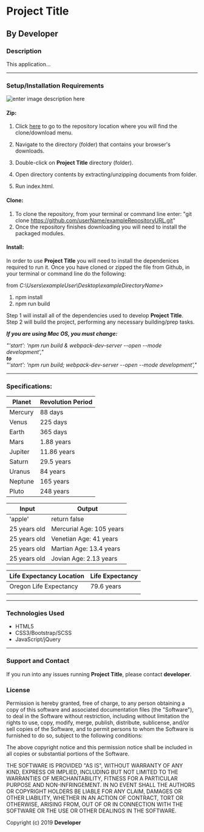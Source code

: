 # Project Title

## By **Developer**

### Description

This application...
- - - -
### Setup/Installation Requirements

![enter image description here](https://i.imgur.com/UStodOA.jpg "read")

#### Zip:

1. Click [here](exampleURLToUserRepository) to go to the repository location where you will find the clone/download menu.

 2. Navigate to the directory (folder) that contains your browser's downloads.
 3. Double-click on **Project Title** directory (folder).
 4. Open directory contents by extracting/unzipping documents from folder.
 5. Run index.html.

#### Clone: 

 1. To clone the repository, from your terminal or command line enter: "git clone  https://github.com/userName/exampleRepositoryURL.git"
 2. Once the repository finishes downloading you will need to install the packaged modules.

#### Install:
In order to use **Project Title** you will need to install the dependenices required to run it. Once you have cloned or zipped the file from Github, in your terminal or command line do the following: 

from _C:\Users\exampleUser\Desktop\exampleDirectoryName>_  
1. npm install
2. npm run build

Step 1 will install all of the dependencies used to develop **Project Title**.  
Step 2 will build the project, performing any necessary building/prep tasks.

**_If you are using Mac OS, you must change:_** 

_"'start': 'npm run build & webpack-dev-server --open --mode development',"_  
**_to_**  
_"'start': 'npm run build; webpack-dev-server --open --mode development',"_

- - - -
### Specifications:

|Planet|Revolution Period|
|---|---|
|Mercury|88 days|
|Venus|225 days|
|Earth|365 days|
|Mars|1.88 years|
|Jupiter|11.86 years|
|Saturn|29.5 years|
|Uranus|84 years|
|Neptune|165 years|
|Pluto|248 years|  
   
|Input|Output|
|---|---|
|'apple'|return false|
|25 years old|Mercurial Age: 105 years|
|25 years old|Venetian Age: 41 years|
|25 years old|Martian Age: 13.4 years|
|25 years old|Jovian Age: 2.13 years|

|Life Expectancy Location|Life Expectancy|
|---|---|
|Oregon Life Expectancy|79.6 years|
|||
- - - -

### Technologies Used

 - HTML5
 - CSS3/Bootstrap/SCSS
 - JavaScript/jQuery

- - - -
### Support and Contact

If you run into any issues running **Project Title**, please contact **developer**.

### License

Permission is hereby granted, free of charge, to any person obtaining a copy of this software and associated documentation files (the "Software"), to deal in the Software without restriction, including without limitation the rights to use, copy, modify, merge, publish, distribute, sublicense, and/or sell copies of the Software, and to permit persons to whom the Software is furnished to do so, subject to the following conditions:

The above copyright notice and this permission notice shall be included in all copies or substantial portions of the Software.

THE SOFTWARE IS PROVIDED "AS IS", WITHOUT WARRANTY OF ANY KIND, EXPRESS OR IMPLIED, INCLUDING BUT NOT LIMITED TO THE WARRANTIES OF MERCHANTABILITY, FITNESS FOR A PARTICULAR PURPOSE AND NON-INFRINGEMENT. IN NO EVENT SHALL THE AUTHORS OR COPYRIGHT HOLDERS BE LIABLE FOR ANY CLAIM, DAMAGES OR OTHER LIABILITY, WHETHER IN AN ACTION OF CONTRACT, TORT OR OTHERWISE, ARISING FROM, OUT OF OR IN CONNECTION WITH THE SOFTWARE OR THE USE OR OTHER DEALINGS IN THE SOFTWARE.

Copyright (c) 2019 **Developer**

